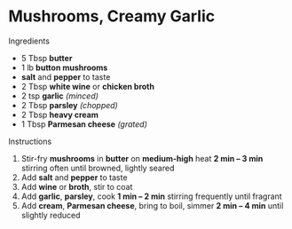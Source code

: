# Mushrooms, Creamy Garlic

Ingredients

- 5 Tbsp **butter**
- 1 lb **button mushrooms**
- **salt** and **pepper** to taste
- 2 Tbsp **white wine** or **chicken broth**
- 2 tsp **garlic** *(minced)*
- 2 Tbsp **parsley** *(chopped)*
- 2 Tbsp **heavy cream**
- 1 Tbsp **Parmesan cheese** *(grated)*

Instructions

1. Stir-fry **mushrooms** in **butter** on **medium-high** heat **2 min – 3 min** stirring often until browned, lightly seared
1. Add **salt** and **pepper** to taste
1. Add **wine** or **broth**, stir to coat
1. Add **garlic**, **parsley**, cook **1 min – 2 min** stirring frequently until fragrant
1. Add **cream**, **Parmesan cheese**, bring to boil, simmer **2 min – 4 min** until slightly reduced
